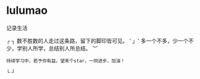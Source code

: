 # lulumao
记录生活
 
┌                                                       ┐
    数不胜数的人走过这条路，留下的脚印皆可见。
                                                    ' 」'
    多一个不多，少一个不少，学别人所学，总结别人所总结。  ︶

    持续学习中，若予你有益，望来个star，一同进步，加油！
└                                                       ┘
